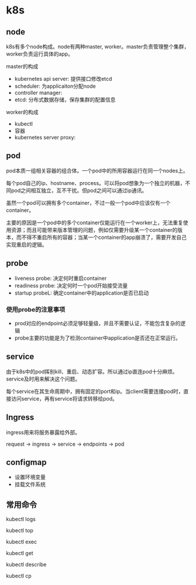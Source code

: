 # k8s

## node

k8s有多个node构成。node有两种master, worker。master负责管理整个集群，worker负责运行具体的app。

master的构成
- kubernetes api server: 提供接口修改etcd
- scheduler: 为applicaiton分配node
- controller manager: 
- etcd: 分布式数据存储，保存集群的配置信息

worker的构成
- kubectl
- 容器
- kubernetes server proxy:

## pod

pod本质一组相关容器的组合体。一个pod中的所用容器运行在同一个nodes上。

每个pod自己的ip、hostname、process。可以将pod想象为一个独立的机器，不同pod之间相互独立，互不干扰。但pod之间可以通过ip通讯。

虽然一个pod可以拥有多个container，不过一般一个pod中应该仅有一个container。

主要的原因是一个pod中的多个container仅能运行在一个worker上，无法重复使用资源；而且可能带来版本管理的问题，例如仅需要升级某一个container的版本，而不得不重启所有的容器；当某一个container的app崩溃了，需要开发自己实现重启的逻辑。

## probe

- liveness probe: 决定何时重启container
- readiness probe: 决定何时一个pod开始接受流量
- startup probeL: 确定container中的application是否已启动

### 使用probe的注意事项
- prod对应的endpoint必须足够轻量级，并且不需要认证，不能包含复杂的逻辑
- probe主要的功能是为了检测container中application是否还在正常运行。


## service

由于k8s中的pod挥别kill、重启、动态扩容。所以通过ip直连pod十分麻烦。service及时用来解决这个问题。

每个service在其生命周期中，拥有固定的port和ip。当client需要连接pod时，直接访问service，再有service将请求转移给pod。

## Ingress

ingress用来将服务暴露给外部。

request -> ingress -> service -> endpoints -> pod

## configmap

- 设置环境变量
- 挂载文件系统

## 常用命令

kubectl logs

kubectl top

kubectl exec

kubectl get

kubectl describe

kubectl cp
